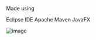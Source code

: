 Made using 

Eclipse IDE
Apache Maven
JavaFX


![image](https://github.com/p-rinceS/baccarat/assets/93611327/f6042ec0-32a1-4f47-a0bc-ef45b5f7021b)


